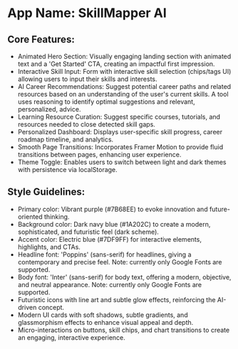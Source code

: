 # **App Name**: SkillMapper AI

## Core Features:

- Animated Hero Section: Visually engaging landing section with animated text and a 'Get Started' CTA, creating an impactful first impression.
- Interactive Skill Input: Form with interactive skill selection (chips/tags UI) allowing users to input their skills and interests.
- AI Career Recommendations: Suggest potential career paths and related resources based on an understanding of the user's current skills. A tool uses reasoning to identify optimal suggestions and relevant, personalized, advice.
- Learning Resource Curation: Suggest specific courses, tutorials, and resources needed to close detected skill gaps.
- Personalized Dashboard: Displays user-specific skill progress, career roadmap timeline, and analytics.
- Smooth Page Transitions: Incorporates Framer Motion to provide fluid transitions between pages, enhancing user experience.
- Theme Toggle: Enables users to switch between light and dark themes with persistence via localStorage.

## Style Guidelines:

- Primary color: Vibrant purple (#7B68EE) to evoke innovation and future-oriented thinking.
- Background color: Dark navy blue (#1A202C) to create a modern, sophisticated, and futuristic feel (dark scheme).
- Accent color: Electric blue (#7DF9FF) for interactive elements, highlights, and CTAs.
- Headline font: 'Poppins' (sans-serif) for headlines, giving a contemporary and precise feel. Note: currently only Google Fonts are supported.
- Body font: 'Inter' (sans-serif) for body text, offering a modern, objective, and neutral appearance. Note: currently only Google Fonts are supported.
- Futuristic icons with line art and subtle glow effects, reinforcing the AI-driven concept.
- Modern UI cards with soft shadows, subtle gradients, and glassmorphism effects to enhance visual appeal and depth.
- Micro-interactions on buttons, skill chips, and chart transitions to create an engaging, interactive experience.